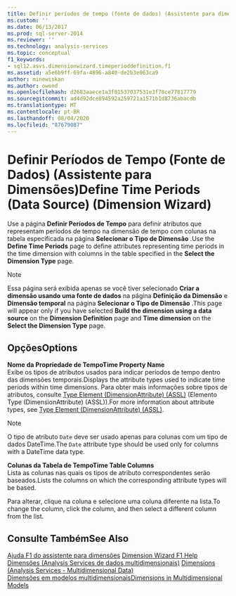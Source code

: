 ```yaml
---
title: Definir períodos de tempo (fonte de dados) (Assistente para dimensões) | Microsoft Docs
ms.custom: ''
ms.date: 06/13/2017
ms.prod: sql-server-2014
ms.reviewer: ''
ms.technology: analysis-services
ms.topic: conceptual
f1_keywords:
- sql12.asvs.dimensionwizard.timeperioddefinition.f1
ms.assetid: a5e6b9ff-69fa-4896-a840-de2b3e063ca9
author: minewiskan
ms.author: owend
ms.openlocfilehash: d2683aaece1a3f81537037531e3f78ce77817779
ms.sourcegitcommit: ad4d92dce894592a259721a1571b1d8736abacdb
ms.translationtype: MT
ms.contentlocale: pt-BR
ms.lasthandoff: 08/04/2020
ms.locfileid: "87679087"
---
```

# <a name="define-time-periods-data-source-dimension-wizard"></a><span data-ttu-id="458ec-102">Definir Períodos de Tempo (Fonte de Dados) (Assistente para Dimensões)</span><span class="sxs-lookup"><span data-stu-id="458ec-102">Define Time Periods (Data Source) (Dimension Wizard)</span></span>
  <span data-ttu-id="458ec-103">Use a página **Definir Períodos de Tempo** para definir atributos que representam períodos de tempo na dimensão de tempo com colunas na tabela especificada na página **Selecionar o Tipo de Dimensão** .</span><span class="sxs-lookup"><span data-stu-id="458ec-103">Use the **Define Time Periods** page to define attributes representing time periods in the time dimension with columns in the table specified in the **Select the Dimension Type** page.</span></span>  
  
> [!NOTE]  
>  <span data-ttu-id="458ec-104">Essa página será exibida apenas se você tiver selecionado **Criar a dimensão usando uma fonte de dados** na página **Definição da Dimensão** e **Dimensão temporal** na página **Selecionar o Tipo de Dimensão** .</span><span class="sxs-lookup"><span data-stu-id="458ec-104">This page will appear only if you have selected **Build the dimension using a data source** on the **Dimension Definition** page and **Time dimension** on the **Select the Dimension Type** page.</span></span>  
  
## <a name="options"></a><span data-ttu-id="458ec-105">Opções</span><span class="sxs-lookup"><span data-stu-id="458ec-105">Options</span></span>  
 <span data-ttu-id="458ec-106">**Nome da Propriedade de Tempo**</span><span class="sxs-lookup"><span data-stu-id="458ec-106">**Time Property Name**</span></span>  
 <span data-ttu-id="458ec-107">Exibe os tipos de atributos usados para indicar períodos de tempo dentro das dimensões temporais.</span><span class="sxs-lookup"><span data-stu-id="458ec-107">Displays the attribute types used to indicate time periods within time dimensions.</span></span> <span data-ttu-id="458ec-108">Para obter mais informações sobre tipos de atributos, consulte [Type Element &#40;DimensionAttribute&#41; &#40;ASSL&#41;](https://docs.microsoft.com/bi-reference/assl/properties/type-element-dimensionattribute-assl) (Elemento Type &#40;DimensionAttribute&#41; &#40;ASSL&#41;).</span><span class="sxs-lookup"><span data-stu-id="458ec-108">For more information about attribute types, see [Type Element &#40;DimensionAttribute&#41; &#40;ASSL&#41;](https://docs.microsoft.com/bi-reference/assl/properties/type-element-dimensionattribute-assl).</span></span>  
  
> [!NOTE]  
>  <span data-ttu-id="458ec-109">O tipo de atributo `Date` deve ser usado apenas para colunas com um tipo de dados DateTime.</span><span class="sxs-lookup"><span data-stu-id="458ec-109">The `Date` attribute type should be used only for columns with a DateTime data type.</span></span>  
  
 <span data-ttu-id="458ec-110">**Colunas da Tabela de Tempo**</span><span class="sxs-lookup"><span data-stu-id="458ec-110">**Time Table Columns**</span></span>  
 <span data-ttu-id="458ec-111">Lista as colunas nas quais os tipos de atributo correspondentes serão baseados.</span><span class="sxs-lookup"><span data-stu-id="458ec-111">Lists the columns on which the corresponding attribute types will be based.</span></span>  
  
 <span data-ttu-id="458ec-112">Para alterar, clique na coluna e selecione uma coluna diferente na lista.</span><span class="sxs-lookup"><span data-stu-id="458ec-112">To change the column, click the column, and then select a different column from the list.</span></span>  
  
## <a name="see-also"></a><span data-ttu-id="458ec-113">Consulte Também</span><span class="sxs-lookup"><span data-stu-id="458ec-113">See Also</span></span>  
 <span data-ttu-id="458ec-114">[Ajuda F1 do assistente para dimensões](dimension-wizard-f1-help.md) </span><span class="sxs-lookup"><span data-stu-id="458ec-114">[Dimension Wizard F1 Help](dimension-wizard-f1-help.md) </span></span>  
 <span data-ttu-id="458ec-115">[Dimensões &#40;Analysis Services de dados multidimensionais&#41;](multidimensional-models-olap-logical-dimension-objects/dimensions-analysis-services-multidimensional-data.md) </span><span class="sxs-lookup"><span data-stu-id="458ec-115">[Dimensions &#40;Analysis Services - Multidimensional Data&#41;](multidimensional-models-olap-logical-dimension-objects/dimensions-analysis-services-multidimensional-data.md) </span></span>  
 [<span data-ttu-id="458ec-116">Dimensões em modelos multidimensionais</span><span class="sxs-lookup"><span data-stu-id="458ec-116">Dimensions in Multidimensional Models</span></span>](multidimensional-models/dimensions-in-multidimensional-models.md)  
  
  
